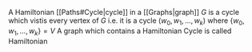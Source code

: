 A Hamiltonian [[Paths#Cycle|cycle]] in a [[Graphs|graph]] $G$ is a cycle which vistis every vertex of $G$ i.e. it is a cycle $(w_{0},w_{1},\dots,w_{k})$ where $\{ w_{0},w_{1},\dots,w_{k} \}=V$
A graph which contains a Hamiltonian Cycle is called Hamiltonian